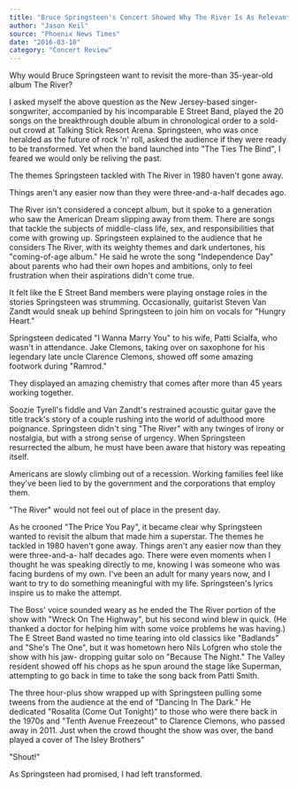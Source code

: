 ```yaml
---
title: "Bruce Springsteen's Concert Showed Why The River Is As Relevant As Ever"
author: "Jason Keil"
source: "Phoenix News Times"
date: "2016-03-10"
category: "Concert Review"
---
```


Why would Bruce Springsteen want to revisit the more-than 35-year-old album The River?

I asked myself the above question as the New Jersey-based singer-songwriter, accompanied by his incomparable E Street Band, played the 20 songs on the breakthrough double album in chronological order to a sold-out crowd at Talking Stick Resort Arena. Springsteen, who was once heralded as the future of rock 'n' roll, asked the audience if they were ready to be transformed. Yet when the band launched into "The Ties The Bind", I feared we would only be reliving the past.

The themes Springsteen tackled with The River in 1980 haven't gone away.

Things aren't any easier now than they were three-and-a-half decades ago.

The River isn't considered a concept album, but it spoke to a generation who saw the American Dream slipping away from them. There are songs that tackle the subjects of middle-class life, sex, and responsibilities that come with growing up. Springsteen explained to the audience that he considers The River, with its weighty themes and dark undertones, his "coming-of-age album." He said he wrote the song "Independence Day" about parents who had their own hopes and ambitions, only to feel frustration when their aspirations didn't come true.

It felt like the E Street Band members were playing onstage roles in the stories Springsteen was strumming. Occasionally, guitarist Steven Van Zandt would sneak up behind Springsteen to join him on vocals for "Hungry Heart."

Springsteen dedicated "I Wanna Marry You" to his wife, Patti Scialfa, who wasn't in attendance. Jake Clemons, taking over on saxophone for his legendary late uncle Clarence Clemons, showed off some amazing footwork during "Ramrod."

They displayed an amazing chemistry that comes after more than 45 years working together.

Soozie Tyrell's fiddle and Van Zandt's restrained acoustic guitar gave the title track's story of a couple rushing into the world of adulthood more poignance. Springsteen didn't sing "The River" with any twinges of irony or nostalgia, but with a strong sense of urgency. When Springsteen resurrected the album, he must have been aware that history was repeating itself.

Americans are slowly climbing out of a recession. Working families feel like they've been lied to by the government and the corporations that employ them.

"The River" would not feel out of place in the present day.

As he crooned "The Price You Pay", it became clear why Springsteen wanted to revisit the album that made him a superstar. The themes he tackled in 1980 haven't gone away. Things aren't any easier now than they were three-and-a- half decades ago. There were even moments when I thought he was speaking directly to me, knowing I was someone who was facing burdens of my own. I've been an adult for many years now, and I want to try to do something meaningful with my life. Springsteen's lyrics inspire us to make the attempt.

The Boss' voice sounded weary as he ended the The River portion of the show with "Wreck On The Highway", but his second wind blew in quick. (He thanked a doctor for helping him with some voice problems he was having.) The E Street Band wasted no time tearing into old classics like "Badlands" and "She's The One", but it was hometown hero Nils Lofgren who stole the show with his jaw- dropping guitar solo on "Because The Night." The Valley resident showed off his chops as he spun around the stage like Superman, attempting to go back in time to take the song back from Patti Smith.

The three hour-plus show wrapped up with Springsteen pulling some tweens from the audience at the end of "Dancing In The Dark." He dedicated "Rosalita (Come Out Tonight)" to those who were there back in the 1970s and "Tenth Avenue Freezeout" to Clarence Clemons, who passed away in 2011\. Just when the crowd thought the show was over, the band played a cover of The Isley Brothers"

"Shout!"

As Springsteen had promised, I had left transformed.